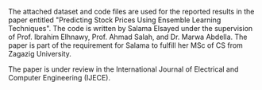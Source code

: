 The attached dataset and code files are used for the reported results in the paper entitled "Predicting Stock Prices Using Ensemble Learning Techniques". The code is written by Salama Elsayed under the supervision of Prof. Ibrahim Elhnawy, Prof. Ahmad Salah, and Dr. Marwa Abdella. The paper is part of the requirement for Salama to fulfill her MSc of CS from Zagazig University.

The paper is under review in the International Journal of Electrical and Computer Engineering (IJECE).
